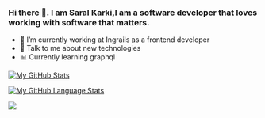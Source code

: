 ### Hi there 👋. I am Saral Karki,I am a software developer that loves working with software that matters.



- 🌱 I’m currently working at Ingrails as a frontend developer
- 💬 Talk to me about new technologies
- 📊 Currently learning graphql


[![My GitHub Stats](https://github-readme-stats.vercel.app/api/?username=Saral33&count_private=true&theme=tokyonight&showicons=true)]()

[![My GitHub Language Stats](https://github-readme-stats.vercel.app/api/top-langs/?username=Saral33&langs_count=5&theme=tokyonight)]()

![](https://komarev.com/ghpvc/?username=Saral33&color=green)

